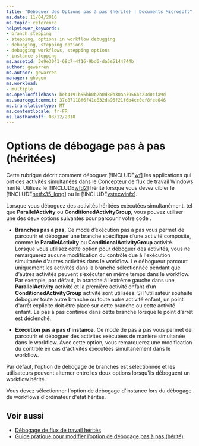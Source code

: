 ```yaml
---
title: "Déboguer des Options pas à pas (hérité) | Documents Microsoft"
ms.date: 11/04/2016
ms.topic: reference
helpviewer_keywords:
- branch stepping
- stepping, options in workflow debugging
- debugging, stepping options
- debugging workflows, stepping options
- instance stepping
ms.assetid: 3e9e3041-68c7-4f16-9bd6-da5e5144744b
author: gewarren
ms.author: gewarren
manager: ghogen
ms.workload:
- multiple
ms.openlocfilehash: beb4191b56bb0b2b0d80b30aa7956bc23d0cfa9d
ms.sourcegitcommit: 37c87118f6f41e832da96f21f6b4cc0cf8fee046
ms.translationtype: MT
ms.contentlocale: fr-FR
ms.lasthandoff: 03/12/2018
---
```

# <a name="debug-stepping-options-legacy"></a>Options de débogage pas à pas (héritées)
Cette rubrique décrit comment déboguer [!INCLUDE[wf](../workflow-designer/includes/wf_md.md)] les applications qui ont des activités simultanées dans le Concepteur de flux de travail Windows hérité. Utilisez le [!INCLUDE[wfd2](../workflow-designer/includes/wfd2_md.md)] hérité lorsque vous devez cibler le [!INCLUDE[netfx35_long](../workflow-designer/includes/netfx35_long_md.md)] ou le [!INCLUDE[vstecwinfx](../workflow-designer/includes/vstecwinfx_md.md)].

 Lorsque vous déboguez des activités héritées exécutées simultanément, tel que **ParallelActivity** ou **ConditionedActivityGroup**, vous pouvez utiliser une des deux options suivantes pour parcourir votre code .

-   **Branches pas à pas.** Ce mode d’exécution pas à pas vous permet de parcourir et déboguer une branche spécifique d’une activité composite, comme le **ParallelActivity** ou **ConditionalActivityGroup** activité. Lorsque vous utilisez cette option pour déboguer des activités, vous ne remarquerez aucune modification du contrôle due à l'exécution simultanée d'autres activités dans le workflow. Le débogueur parcourt uniquement les activités dans la branche sélectionnée pendant que d’autres activités peuvent s’exécuter en même temps dans le workflow. Par exemple, par défaut, la branche à l’extrême gauche dans une **ParallelActivity** activité et la première activité enfant d’un **ConditionedActivityGroup** activité sont utilisées. Si l'utilisateur souhaite déboguer toute autre branche ou toute autre activité enfant, un point d'arrêt explicite doit être placé sur cette branche ou cette activité enfant. Le pas à pas continue dans cette branche lorsque le point d’arrêt est déclenché.

-   **Exécution pas à pas d’instance.** Ce mode de pas à pas vous permet de parcourir et déboguer des activités exécutées de manière simultanée dans le workflow. Avec cette option, vous remarquerez une modification du contrôle en cas d'activités exécutées simultanément dans le workflow.

 Par défaut, l'option de débogage de branches est sélectionnée et les utilisateurs peuvent alterner entre les deux options lorsqu'ils déboguent un workflow hérité.

 Vous devez sélectionner l'option de débogage d'instance lors du débogage de workflows d'ordinateur d'état hérités.

## <a name="see-also"></a>Voir aussi

- [Débogage de flux de travail hérités](../workflow-designer/debugging-legacy-workflows.md)
- [Guide pratique pour modifier l’option de débogage pas à pas (hérité)](../workflow-designer/how-to-change-the-debug-stepping-option-legacy.md)